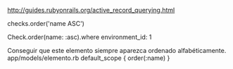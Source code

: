 http://guides.rubyonrails.org/active_record_querying.html

checks.order('name ASC')

Check.order(name: :asc).where environment_id: 1


Conseguir que este elemento siempre aparezca ordenado alfabéticamente.
app/models/elemento.rb
default_scope { order(:name) }
